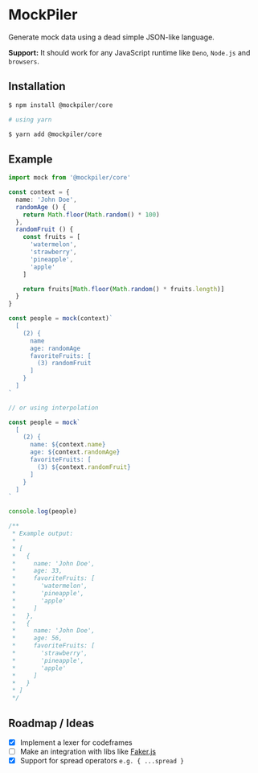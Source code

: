 # MockPiler

  Generate mock data using a dead simple JSON-like language.

  **Support:** It should work for any JavaScript runtime like `Deno`, `Node.js` and `browsers`.

## Installation

```bash
$ npm install @mockpiler/core

# using yarn

$ yarn add @mockpiler/core
```

## Example

```ts
import mock from '@mockpiler/core'

const context = {
  name: 'John Doe',
  randomAge () {
    return Math.floor(Math.random() * 100)
  },
  randomFruit () {
    const fruits = [
      'watermelon',
      'strawberry',
      'pineapple',
      'apple'
    ]

    return fruits[Math.floor(Math.random() * fruits.length)]
  }
}

const people = mock(context)`
  [
    (2) {
      name
      age: randomAge
      favoriteFruits: [
        (3) randomFruit
      ]
    }
  ]
`

// or using interpolation

const people = mock`
  [
    (2) {
      name: ${context.name}
      age: ${context.randomAge}
      favoriteFruits: [
        (3) ${context.randomFruit}
      ]
    }
  ]
`

console.log(people)

/**
 * Example output:
 * 
 * [
 *   {
 *     name: 'John Doe',
 *     age: 33,
 *     favoriteFruits: [
 *       'watermelon',
 *       'pineapple',
 *       'apple'
 *     ]
 *   },
 *   {
 *     name: 'John Doe',
 *     age: 56,
 *     favoriteFruits: [
 *       'strawberry',
 *       'pineapple',
 *       'apple'
 *     ]
 *   }
 * ]
 */
```

## Roadmap / Ideas

  - [x] Implement a lexer for codeframes
  - [ ] Make an integration with libs like [Faker.js](https://github.com/marak/Faker.js/)
  - [x] Support for spread operators `e.g. { ...spread }`
